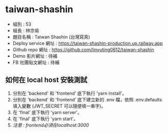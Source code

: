 # taiwan-shashin

- 組別 : 53
- 組長 : 林宗易
- 題目名稱 : Taiwan Shashin (台灣寫真)
- Deploy service 網址 : https://taiwan-shashin-production.up.railway.app
- Github repo 網址 : https://github.com/linyuting0612/taiwan-shashin
- Demo 影片網址 : 待補
- FB 社團貼文網址 : 待補

## 如何在 local host 安裝測試

1. 分別在 'backend' 和 'frontend' 底下執行 'yarn install'。
2. 分別在 'backend' 和 'frontend' 底下建立新的 .env 檔，依照 .env.defaults 填入變數 (JWT_SECRET 可以隨便填一串字)。
3. 在 'final' 底下執行 'yarn server'。
4. 在 'final' 底下執行 'yarn start'。
5. *注意 : frontend必須在localhost:3000*